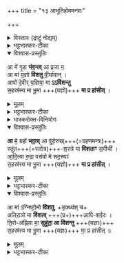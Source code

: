 +++
title = "१३ आभूतिहोममन्त्राः"

+++

<details><summary>विस्तारः (द्रष्टुं नोद्यम्)</summary>

१ विराट्  
२ त्रिष्टुप्  
३ जगती  
विश्वेदेवा ऋषयः
</details>


<details><summary>भट्टभास्कर-टीका</summary>

1अथ आभूतीर्जुहोति - आ मे गृहा इत्यादि ॥ 
</details>

<details open><summary>विश्वास-प्रस्तुतिः</summary>

आ मे॑ गृ॒हा **भ॑व॒न्त्व्** आ प्र॒जा म॒   
आ मा॑ य॒ज्ञो **वि॑शतु** वी॒र्या॑वान् ।  
आपो॑ दे॒वीर् य॒ज्ञिया॒ मा **ऽऽवि॑शन्तु**  
स॒हस्र॑स्य मा भू॒मा +++(यज्ञो)+++ **मा प्र हा॑सीत्** ।
</details>

<details><summary>मूलम्</summary>

आ मे॑ गृ॒हा भ॑व॒न्त्वा प्र॒जा म॒ आ मा॑ य॒ज्ञो वि॑शतु वी॒र्या॑वान् ।  
आपो॑ दे॒वीर्य॒ज्ञिया॒ मा वि॑शन्तु स॒हस्र॑स्य मा भू॒मा मा प्र हा॑सीत् ।
</details>

<details><summary>भट्टभास्कर-टीका</summary>

तिस्त्रस्त्रिष्टुभः जगती प्रथमा । मे मम गृहाः आभवन्तु आभिमुख्येन मम भवन्तु मां प्राप्नुवन्तु । प्रजा च मे आभवतु आभिमुख्येन जायताम् । यज्ञो मां आविशतु वीर्यवान् फलदानसमर्थशक्तिमान् । 'अन्येषाम्' इति दीर्घत्वम् । आपश्च देव्यः यज्ञिया यज्ञसंपादनार्थाः मां विशन्तु । 'यज्ञर्त्विग्भ्यां' इति घः ।  
किं च -  
**सहस्रस्य भूमा** सहस्रसंबन्धि यद् बहुतरं सहस्रगृहात् अन्यून-पद-पादादेः ।  
स मा कदाचिद् अपि **मा प्रहासीत्** मा त्याक्षीत्  
सहस्राद् ऊन-विभूतिः मा कदाचित् भूवम् । 'बहोर्लोपो भूच बहोः' ॥
</details>


<details><summary>भास्करोक्त-विनियोगः</summary>

2अथ द्वितीया - आ मे ग्रह इति । 
</details>


<details open><summary>विश्वास-प्रस्तुतिः</summary>

**आ** मे॒ ग्रहो॑ **भव॒त्व्** आ पु॑रो॒रुख्+++(=ग्रहणमन्त्रः)+++  
स्तु॑त+++(=स्तोत्र)+++-श॒स्त्रे मा **वि॑शताꣳ** स॒मीची॑ ।  
आ॒दि॒त्या रु॒द्रा वस॑वो मे सद॒स्याः॑   
स॒हस्र॑स्य मा भू॒मा +++(यज्ञो)+++ **मा प्र हा॑सीत्** ।
</details>

<details><summary>मूलम्</summary>

आ मे॒ ग्रहो॑ भव॒त्वा पु॑रो॒रुक्स्तु॑तश॒स्त्रे मा वि॑शताꣳ स॒मीची॑ ।  
आ॒दि॒त्या रु॒द्रा वस॑वो मे सद॒स्याः॑ स॒हस्र॑स्य मा भू॒मा मा प्र हा॑सीत् ।
</details>

<details><summary>भट्टभास्कर-टीका</summary>

ग्रहः ऐन्द्रवायवादिः मम आभवतु । स एवार्थः । **पुरोरुक्** ग्रहणमन्त्रश्च मामाविशतु । स्तुतशस्त्रे च मामाविशताम् । समीची सम्यङ्निर्वृत्ते । सम्यादेशस्य 'चौ' इति दीर्घत्वम्, 'नपुंसकाच्च' इति शिः । आदित्यादयश्च मे मम सदस्या भवन्तु नित्यं यष्टा भूयासमित्यर्थः । यद्वा - आदित्यादयस्सर्वेऽपि मामाविशन्तु । सहस्रस्येत्यादि । गतम् ॥
</details>

<details open><summary>विश्वास-प्रस्तुतिः</summary>

आ मा॑ ऽग्निष्टो॒मो **वि॑शतु**, +उ॒क्थ्य॑श् च+   
अतिरा॒त्रो मा **वि॑शत्व्** +++(प्र+)+++आपि-शर्व॒रः ।  
ति॒रो-अ॑ह्निया मा॒ **सुहु॑ता॒ आ वि॑शन्तु** +++(यज्ञाः)+++  
स॒हस्र॑स्य मा भू॒मा +++(यज्ञः)+++ मा॒ प्र हा॑सीत् ॥  
</details>

<details><summary>मूलम्</summary>

आ मा॑ग्निष्टो॒मो वि॑शतू॒क्थ्य॑श्चातिरा॒त्रो मा वि॑शत्वापिशर्व॒रः ।   
ति॒रोअ॑ह्निया मा॒ सुहु॑ता॒ आ वि॑शन्तु स॒हस्र॑स्य मा भू॒मा मा॒ प्र हा॑सीत् ॥ [34]
</details>

<details><summary>भट्टभास्कर-टीका</summary>

3तृतीया - अग्निष्टोमो मामाविशतु । उक्थ्यश्च अतिरात्रश्च मामाविशत्वेव । अतिरात्रो विशेष्यते - आपिशर्वरः । अपिशर्वरी रात्रिपर्यायः, समुच्चितरात्रिपर्यायो वा । स्वार्थिकोण् । तिरोअह्निया रात्रिः सा मामाविशतु । सुहुताः सुष्ठु हुताः । अह्नः तिरोहिताः तिरोअह्नियाः । 'अह्नोह्नः एतेम्यः' इत्यह्नादेशः, स्वार्थिको यत् । सहस्रस्येत्यादि । गतम् ॥

इति सप्तमे तृतीये त्रयोदशोनुवाकः ॥  
</details>
